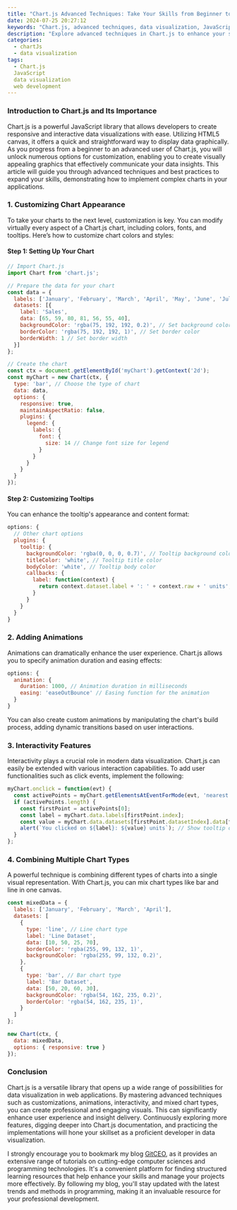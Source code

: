 ```yaml
---
title: "Chart.js Advanced Techniques: Take Your Skills from Beginner to Pro"
date: 2024-07-25 20:27:12
keywords: "Chart.js, advanced techniques, data visualization, JavaScript charts, chart libraries, programming tutorials"
description: "Explore advanced techniques in Chart.js to enhance your skills from beginner to professional. This comprehensive guide covers various customization options, animations, and interactivity features. Discover how to create stunning visualizations with advanced data manipulation and integration methods, ultimately improving your programming capabilities in data visualization with Chart.js as a framework. This article is packed with detailed instructions, code samples, and explanations that allow you to implement complex charts that stand out. Perfect for developers looking to deepen their understanding and use of Chart.js effectively and efficiently in modern web development."
categories:
  - chartJs
  - data visualization
tags:
  - Chart.js
  JavaScript
  data visualization
  web development
---
```


### Introduction to Chart.js and Its Importance

Chart.js is a powerful JavaScript library that allows developers to create responsive and interactive data visualizations with ease. Utilizing HTML5 canvas, it offers a quick and straightforward way to display data graphically. As you progress from a beginner to an advanced user of Chart.js, you will unlock numerous options for customization, enabling you to create visually appealing graphics that effectively communicate your data insights. This article will guide you through advanced techniques and best practices to expand your skills, demonstrating how to implement complex charts in your applications.

<!-- more -->

### 1. Customizing Chart Appearance

To take your charts to the next level, customization is key. You can modify virtually every aspect of a Chart.js chart, including colors, fonts, and tooltips. Here’s how to customize chart colors and styles:

#### Step 1: Setting Up Your Chart

```javascript
// Import Chart.js
import Chart from 'chart.js';

// Prepare the data for your chart
const data = {
  labels: ['January', 'February', 'March', 'April', 'May', 'June', 'July'],
  datasets: [{
    label: 'Sales',
    data: [65, 59, 80, 81, 56, 55, 40],
    backgroundColor: 'rgba(75, 192, 192, 0.2)', // Set background color
    borderColor: 'rgba(75, 192, 192, 1)', // Set border color
    borderWidth: 1 // Set border width
  }]
};

// Create the chart
const ctx = document.getElementById('myChart').getContext('2d');
const myChart = new Chart(ctx, {
  type: 'bar', // Choose the type of chart
  data: data,
  options: {
    responsive: true,
    maintainAspectRatio: false,
    plugins: {
      legend: {
        labels: {
          font: {
            size: 14 // Change font size for legend
          }
        }
      }
    }
  }
});
```

#### Step 2: Customizing Tooltips

You can enhance the tooltip's appearance and content format:

```javascript
options: {
  // Other chart options
  plugins: {
    tooltip: {
      backgroundColor: 'rgba(0, 0, 0, 0.7)', // Tooltip background color
      titleColor: 'white', // Tooltip title color
      bodyColor: 'white', // Tooltip body color
      callbacks: {
        label: function(context) {
          return context.dataset.label + ': ' + context.raw + ' units'; // Custom label
        }
      }
    }
  }
}
```

### 2. Adding Animations

Animations can dramatically enhance the user experience. Chart.js allows you to specify animation duration and easing effects:

```javascript
options: {
  animation: {
    duration: 1000, // Animation duration in milliseconds
    easing: 'easeOutBounce' // Easing function for the animation
  }
}
```

You can also create custom animations by manipulating the chart's build process, adding dynamic transitions based on user interactions.

### 3. Interactivity Features

Interactivity plays a crucial role in modern data visualization. Chart.js can easily be extended with various interaction capabilities. To add user functionalities such as click events, implement the following:

```javascript
myChart.onclick = function(evt) {
  const activePoints = myChart.getElementsAtEventForMode(evt, 'nearest', { intersect: true }, false);
  if (activePoints.length) {
    const firstPoint = activePoints[0];
    const label = myChart.data.labels[firstPoint.index];
    const value = myChart.data.datasets[firstPoint.datasetIndex].data[firstPoint.index];
    alert(`You clicked on ${label}: ${value} units`); // Show tooltip on click
  }
};
```

### 4. Combining Multiple Chart Types

A powerful technique is combining different types of charts into a single visual representation. With Chart.js, you can mix chart types like bar and line in one canvas.

```javascript
const mixedData = {
  labels: ['January', 'February', 'March', 'April'],
  datasets: [
    {
      type: 'line', // Line chart type
      label: 'Line Dataset',
      data: [10, 50, 25, 70],
      borderColor: 'rgba(255, 99, 132, 1)',
      backgroundColor: 'rgba(255, 99, 132, 0.2)',
    },
    {
      type: 'bar', // Bar chart type
      label: 'Bar Dataset',
      data: [50, 20, 60, 30],
      backgroundColor: 'rgba(54, 162, 235, 0.2)',
      borderColor: 'rgba(54, 162, 235, 1)',
    }
  ]
};

new Chart(ctx, {
  data: mixedData,
  options: { responsive: true }
});
```

### Conclusion

Chart.js is a versatile library that opens up a wide range of possibilities for data visualization in web applications. By mastering advanced techniques such as customizations, animations, interactivity, and mixed chart types, you can create professional and engaging visuals. This can significantly enhance user experience and insight delivery. Continuously exploring more features, digging deeper into Chart.js documentation, and practicing the implementations will hone your skillset as a proficient developer in data visualization.

I strongly encourage you to bookmark my blog [GitCEO](https://gitceo.com), as it provides an extensive range of tutorials on cutting-edge computer sciences and programming technologies. It's a convenient platform for finding structured learning resources that help enhance your skills and manage your projects more effectively. By following my blog, you'll stay updated with the latest trends and methods in programming, making it an invaluable resource for your professional development.
